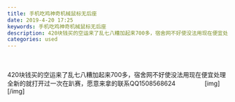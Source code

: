 ```yaml
---
title: 手机吃鸡神奇机械鼠标无后座
date: 2019-4-20 17:25
keywords: 手机吃鸡神奇机械鼠标无后座
description: 420块钱买的空运来了乱七八糟加起来700多，宿舍网不好使没法用现在便宜处理全新的就打开过一次在趴赛，愿意来拿的联系QQ1508568624            [img][/img]
categories: used
---
```

<td class="t_f" id="postmessage_3562725">

<br/>
<br/>
420块钱买的空运来了乱七八糟加起来700多，宿舍网不好使没法用现在便宜处理全新的就打开过一次在趴赛，愿意来拿的联系QQ1508568624                 [img][/img]<br/>
</td>

